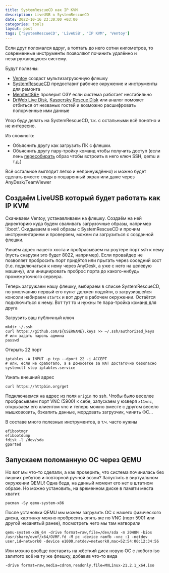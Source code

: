 ```yaml
---
title: SystemRescueCD как IP KVM
description: LiveUSB в SystemRescueCD
date: 2022-10-16 23:30:00 +03:00
categories: tools
layout: post
tags: ['SystemRescueCD', 'LiveUSB', 'IP KVM', 'Ventoy']
---
```


Если друг поломался вдруг, а топтать до него сотни километров, то современные инструменты позволяют починить удалённо и незагружающуюся систему.

Будут полезны:
- [Ventoy](https://www.ventoy.net/en/index.html) создаст мультизагрузочную флешку
- [SystemRescueCD](https://www.system-rescue.org/Download/) предоставит рабочее окружение и инструменты для ремонта
- [Memtest86+](https://github.com/memtest86plus/memtest86plus) проверит ОЗУ если система работает нестабильно
- [DrWeb Live Disk](https://free.drweb.ru/aid_admin/), [Kaspersky Rescue Disk](https://www.kaspersky.com/downloads/free-rescue-disk) или аналог поможет отбиться от незваных гостей и возможно расшифровать попорченные ими данные

Упор буду делать на SystemRescueCD, т.к. с остальными всё понятно и не интересно.

Из сложного:
- Объяснить другу как загрузить ПК с флешки.
- Объяснить другу пару-тройку команд чтобы получить доступ (если лень [пересобирать](https://www.system-rescue.org/scripts/sysrescue-customize/) образ чтобы встроить в него ключ SSH, qemu и т.д.)

Всё остальное выглядит легко и непринуждённо) и можно будет сделать вместе глядя в пошаренный экран или даже через AnyDesk/TeamViewer

## Создаём LiveUSB который будет работать как IP KVM

Скачиваем Ventoy, устанавливаем на флешку. Создаём на ней директорию куда будем сваливать загрузочные образы, например '/boot'. Скидываем в неё образы с SystemRescueCD и прочим инструментарием и проверяем, можем ли загрузиться с созданной флешки.

Узнаём адрес нашего хоста и пробрасываем на роутере порт ssh к нему (пусть снаружи это будет 8022, например). Если провайдер не позволяет пробросить порт придётся или прыгать через соседний хост (т.е. подключаться к нему через AnyDesk, а уже с него на целевую машину), или инициировать проброс порта до какого-нибудь промежуточного сервера.

Теперь загружаем нашу флешку, выбираем в списке SystemRescueCD, по умолчанию первый его пункт должен подойти, в загрузившейся консоли набираем `startx` и вот друг в рабочем окружении. Остаётся подключиться к нему. Вот тут то и нужны те пара-тройка команд для друга

Загрузить ваш публичный ключ
```
mkdir ~/.ssh
curl https://github.com/${USERNAME}.keys >> ~/.ssh/authorized_keys
# или задать пароль админа
passwd
```

Открыть 22 порт
```
iptables -A INPUT -p tcp --dport 22 -j ACCEPT
# или, если не сработало, а в домосетке за NAT достаточно безопасно
systemctl stop iptables.service
```

Узнать внешний адрес
```shell
curl https://httpbin.org/get
```

Подключаемся на адрес из поля `origin` по ssh.
Чтобы было веселее пробрасываем порт VNC (5900) к себе, запускаем у юзверя `x11vnc`, открываем его клиентом vnc и теперь можно вместе с другом весело мышковозить, бэкапить данные, мордовать загрузчик, чинить ФС...

В составе много полезных инструментов, в т.ч. часто нужны
```shell
efibootmgr
efibootdump
fdisk -l /dev/sda
gparted
```

## Запускаем поломанную ОС через QEMU

Но вот мы что-то сделали, а как проверить, что система починилась без лишних ребутов и повторной ручной возни? Запустить в виртуальном окружении QEMU! Одна беда, на данный момент его нет в штатном образе. Но можно установить, на временном диске в памяти места хватит.

```shell
pacman -Sy qemu-system-x86
```

После установки QEMU мы можем загрузить ОС с нашего физического диска, картинку можно пробросить опять же по VNC (порт 5901 или другой незанятый ранее), посмотреть чего мы там натворили

```
qemu-system-x86_64 -drive format=raw,file=/dev/sda -m 2048M -bios /usr/share/ovmf/x64/OVMF.fd -M pc -device ramfb -vnc :1 -netdev user,id=network0 -device e1000,netdev=network0,mac=52:54:00:12:34:56
```

Или можно вообще поставить на жёсткий диск новую ОС с любого iso залитого всё на ту же флешку, добавив что-то вида
```
-drive format=raw,media=cdrom,readonly,file=MXLinux-21.2.1_x64.iso
```